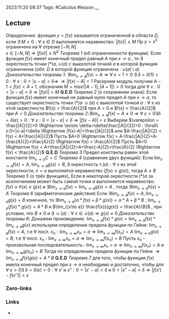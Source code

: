 2023:11:20 08:37
Tags: #Calculus #lesson 
__
## Lecture
*Определение*: функция $y = f(x)$ называется ограниченной в области $D$, 
если $\exists\ M>0 : \forall\ x \in D$ выполняется неравенство: $|f(x)| \leq M$
*Пр* $y=x^{2}$ ограничена на $\forall$ отрезке $[-N;N]$  
$x \in [-N, N] \Rightarrow |f(x)| \leq N^{2}$ 
*Tеорема 1* (об ограниченности функции):
Если функция $f(x)$ имеет конечный предел равный $A$ при $x \rightarrow a$ , то
$\exists$ окрестность точки $(*)a$, $\cup (a)$ c выколотой точкой $a$ в которой функция ограниченна (обл. $D$ в которой функция ограничена : $\cup (a) \setminus {a}$)
*Доказательство теоремы 1*: 
$\exists \lim_{{x\to a}} f(x) = A \Rightarrow \forall\ \varepsilon = 1 > 0 \ \exists\ \delta=\delta(1)>0 : \forall\ x:0<|x-a|<\delta \Rightarrow$
$\Rightarrow |f(x)-A| < 1$ Раскроем модуль получим $A-1 < f(x) < A+1$,
обозначим $M = max\{|A-1|; |A+1|\} > 0$
тогда для $\forall\ x: 0<|x-a|<\delta \Rightarrow |f(x)| < M$
**Q.E.D**
*Теорема 2* (о сохранении знака):
Если функция $f(x)$ имеет конечный не равный нулю предел $A$ при $x \rightarrow a$, то существует окрестность точки $(*)a \ \cup (a)$ с выколотой 
точкой $a: \forall\ x$ из этой окрестности $f(x) > \frac{A}{2}$ при $A > 0$ и 
$f(x) < \frac{A}{2}$ при $A < 0$
*Доказательство теоремы 2*:$\exists \lim_{{x\to a}} f(x) = A \neq 0 \Rightarrow \forall\ \varepsilon > 0 \exists \delta=\delta(\varepsilon)>0 : \forall\ x : 0 < |x-a| < \delta \Rightarrow |f(x-A)| < \varepsilon$ Выберем 
$\varepsilon = \frac{|A|}{2}>0 \Rightarrow \exists \delta=\delta(\frac{|A|}{2})>0 : \forall\ x:0<|x-a|<\delta \Rightarrow |f(x)-A|<\frac{|A|}{2}$ или
$A-\frac{|A|}{2} < f(x) < A+\frac{|A|}{2}$
Пусть $A>0 \Rightarrow f(x) > A-\frac{|A|}{2}=A-\frac{A}{2}=\frac{A}{2} \Rightarrow f(x) > \frac{A}{2}$
Пусть $A<0 \Rightarrow f(x) < A+\frac{|A|}{2}=A+\frac{-A}{2}=\frac{A}{2} \Rightarrow f(x) < \frac{A}{2}$
**Q.E.D**
*Теорема 3*
Предел константы равен этой константе
$\lim_{{x\to a}} C = C$
*Теорема 4* (сравнение двух функций):
Если $\lim_{{x\to a}} f(x) = A$, $\lim_{{x\to a}} g(x) = B, \exists$ окрестность т.$(a) : \forall\ x$ из этой окрестности, $x=a$ выполнятся неравенство $(f(x) \leq g(x))$, тогда $A\leq B$
*Теорема 5* (о трёх функциях), Если  в некоторой окрестности $(*)a$ за исключением может быть самой точки $a$ выполняется неравенство:
$f(x) \leq h(x) \leq g(x)$ и $\exists \lim_{{x\to a}} f(x) = \lim_{{x\to a}} g(x)=A$ ,
тогда $\exists \lim_{{x\to a}} h(x) =A$
*Теорема 6* (арифметические действия)
Если $\exists \lim_{{x\to a}} f(x) = A, \lim_{{x\to a}} g(x) =B$ конечное, то
$\exists \lim_{{x\to a}} ( \alpha * f(x) + \beta * g(x)) = \alpha*A+\beta*B$ ; $\lim_{{x\to a}} (f(x)*g(x)) = A*B$ и
$\lim_{{x\to a}} \frac{f(x)}{g(x)} = \frac{A}{B}$ , при условии, что $B \neq 0$ и $\exists\ \cup(a):\forall\ x\in\cup(a)\Rightarrow g(x)\neq 0$
*Доказательство теоремы 6*:
Докажем произведение.
$\lim_{{x\to a}} f(x) *g(x) = \lim_{{x\to a}} f(x) * \lim_{{x\to a}} g(x)$
используем определение предела  функции по Гейне:
$\lim_{{x\to a}} f(x) = A$, т.е $\forall$ посл. $x_{n} : \lim_{{x\to \infty}} x_{n} = a \Rightarrow \lim_{{x\to \infty}} f(x_{n}) = A$
$\lim_{{x\to a}} g(x) = B$, т.е $\forall$ посл. $x_{n} : \lim_{{x\to \infty}} x_{n} = a \Rightarrow \lim_{{x\to \infty}} f(x_{n}) = B$
Пусть $x_{n}$ - произвольная последовательность : 
$\lim_{{x\to \infty}} x_{n} = a \Rightarrow \lim_{{n\to \infty}} f(x_{n}) = A$ и $\lim_{{n\to \infty}} g(x_{n}) = B$
Тогда по определению предела функции по Гейне $\Rightarrow \lim_{{x\to a}} f(x)g(x) = A*B$
**Q.E.D**
*Теорема 7* для того, чтобы функция $f(x)$ имела конечный предел при $x\rightarrow a$ необходимо и достаточно, чтобы для 
$\forall\ \varepsilon>0 \exists\ \delta=\delta(\varepsilon)>0 : \forall\ x'$ и $x'' : 0<|x'-a|<\delta$ и $0<|x''-a|<\delta \Rightarrow |f(x')-f(x'')| < \varepsilon$

### Zero-links

### Links
-